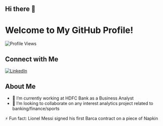 ## Hi there 👋

# Welcome to My GitHub Profile!

![Profile Views](https://komarev.com/ghpvc/?username=pratt12&color=blue)


## Connect with Me

[![LinkedIn](https://upload.wikimedia.org/wikipedia/commons/0/01/LinkedIn_Logo.svg)](https://www.linkedin.com/in/prateek-sinha-4408421aa)

## About Me
- 🔭 I’m currently working at HDFC Bank as a Business Analyst
- 👯 I’m looking to collaborate on any interest analytics project related to banking/finance/sports
<!--- 🤔 I’m looking for help with ...--!>
<!--  💬 Ask me about ...--!>
⚡ Fun fact: Lionel Messi signed his first Barca contract on a piece of Napkin

<!--
**pratt12/pratt12** is a ✨ _special_ ✨ repository because its `README.md` (this file) appears on your GitHub profile.

Here are some ideas to get you started:


- 🌱 I’m currently learning ...
- 👯 I’m looking to collaborate on ...
- 🤔 I’m looking for help with ...
- 💬 Ask me about ...
- 📫 How to reach me: ...
- 😄 Pronouns: ...
- ⚡ Fun fact: ...
-->
